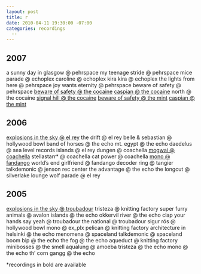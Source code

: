 ```yaml
---
layout: post
title: r
date: 2010-04-11 19:30:00 -07:00
categories: recordings
  -- 
---
```


## 2007

a sunny day in glasgow @ pehrspace
my teenage stride @ pehrspace
mice parade @ echoplex
caroline @ echoplex
kira kira @ echoplex
the lights from here @ pehrspace
joy wants eternity @ pehrspace
beware of safety @ pehrspace
[beware of safety @ the cocaine](http://www.archive.org/details/bewareofsafety2007-05-05.aud.flac16)
[caspian @ the cocaine](http://www.archive.org/details/caspian2007-05-05.aud.flac16)
north @ the cocaine
[signal hill @ the cocaine](http://www.archive.org/details/signalhill2007-05-05.aud.flac16)
[beware of safety @ the mint](http://www.archive.org/details/bewareofsafety2007-05-03.aud.flac16)
[caspian @ the mint](http://www.archive.org/details/caspian2007-05-03.aud.flac16)

## 2006

[explosions in the sky @ el rey](http://www.archive.org/details/eits2006-11-14.aud.flac16)
the drift @ el rey
belle & sebastian @ hollywood bowl
band of horses @ the echo
mt. egypt @ the echo
daedelus @ sea level records
islands @ el rey
dungen @ coachella
[mogwai @ coachella](http://www.archive.org/details/mogwai2006-04-30)
stellastarr* @ coachella
cat power @ coachella
[mono @ fandango](http://www.archive.org/details/mono2006-03-22.aud.flac16)
world’s end girlfriend @ fandango
decoder ring @ tangier
talkdemonic @ jenson rec center
the advantage @ the echo
the longcut @ silverlake lounge
wolf parade @ el rey

## 2005

[explosions in the sky @ troubadour](http://www.archive.org/details/eits2005-12-16.flac16)
tristeza @ knitting factory
super furry animals @ avalon
islands @ the echo
okkervil river @ the echo
clap your hands say yeah @ troubadour
the national @ troubadour
sigur rós @ hollywood bowl
mono @ ex_plx
pelican @ knitting factory
architecture in helsinki @ the echo
menomena @ spaceland
talkdemonic @ spaceland
boom bip @ the echo
the fog @ the echo
aqueduct @ knitting factory
minibosses @ the smell
aqualung @ amoeba
tristeza @ the echo
mono @ the echo
th’ corn gangg @ the echo

\*recordings in bold are available